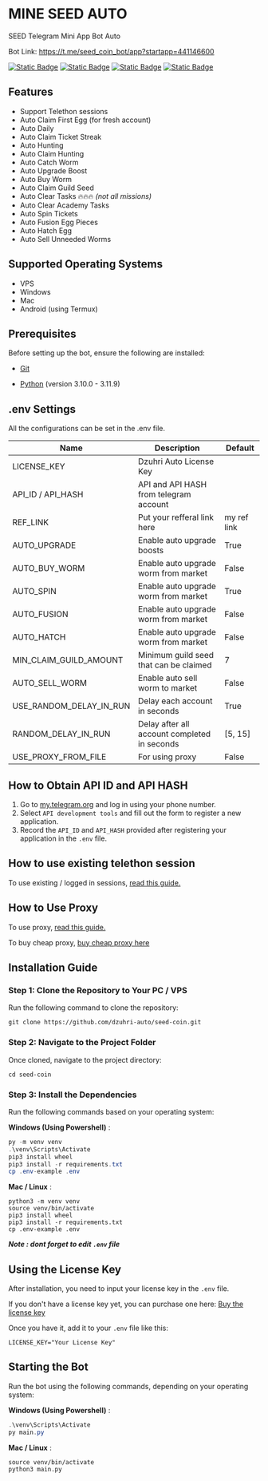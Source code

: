 # MINE SEED AUTO

SEED Telegram Mini App Bot Auto

Bot Link: <https://t.me/seed_coin_bot/app?startapp=441146600>

[![Static Badge](https://img.shields.io/badge/Dzuhri_AUTO_Links-yes?style=for-the-badge&color=black)](https://t.me/hidden_coding)
[![Static Badge](https://img.shields.io/badge/Channel-yes?style=for-the-badge&logo=Telegram&logoColor=white&logoSize=auto&color=blue)](https://t.me/dzuhri_auto)
[![Static Badge](https://img.shields.io/badge/discussion-yes?style=for-the-badge&logo=Telegram&logoColor=white&logoSize=auto&color=blue)](https://t.me/dzuhri_auto_discussion)
[![Static Badge](https://img.shields.io/badge/BOT_Store-yes?style=for-the-badge&logo=Telegram&logoColor=white&logoSize=auto&color=blue)](https://t.me/dz_auto_store)

## Features

- Support Telethon sessions
- Auto Claim First Egg (for fresh account)
- Auto Daily
- Auto Claim Ticket Streak
- Auto Hunting
- Auto Claim Hunting
- Auto Catch Worm
- Auto Upgrade Boost
- Auto Buy Worm
- Auto Claim Guild Seed
- Auto Clear Tasks 🔥🔥🔥 *(not all missions)*
- Auto Clear Academy Tasks
- Auto Spin Tickets
- Auto Fusion Egg Pieces
- Auto Hatch Egg
- Auto Sell Unneeded Worms

## Supported Operating Systems

- VPS
- Windows
- Mac
- Android (using Termux)

## Prerequisites

Before setting up the bot, ensure the following are installed:

- [Git](https://git-scm.com/downloads)

- [Python](https://www.python.org/downloads/) (version 3.10.0 - 3.11.9)

## .env Settings

All the configurations can be set in the .env file.

| Name                    | Description                                  | Default     |
| ----------------------- | -------------------------------------------- | ----------- |
| LICENSE_KEY             | Dzuhri Auto License Key                      |             |
| API_ID / API_HASH       | API and API HASH from telegram account       |             |
| REF_LINK                | Put your refferal link here                  | my ref link |
| AUTO_UPGRADE            | Enable auto upgrade boosts                   | True        |
| AUTO_BUY_WORM           | Enable auto upgrade worm from market         | False       |
| AUTO_SPIN               | Enable auto upgrade worm from market         | True        |
| AUTO_FUSION             | Enable auto upgrade worm from market         | False       |
| AUTO_HATCH              | Enable auto upgrade worm from market         | False       |
| MIN_CLAIM_GUILD_AMOUNT  | Minimum guild seed that can be claimed       | 7           |
| AUTO_SELL_WORM          | Enable auto sell worm to market              | False       |
| USE_RANDOM_DELAY_IN_RUN | Delay each account in seconds                | True        |
| RANDOM_DELAY_IN_RUN     | Delay after all account completed in seconds | [5, 15]     |
| USE_PROXY_FROM_FILE     | For using proxy                              | False       |

## How to Obtain API ID and API HASH

1. Go to [my.telegram.org](https://my.telegram.org/) and log in using your phone number.
2. Select `API development tools` and fill out the form to register a new application.
3. Record the `API_ID` and `API_HASH` provided after registering your application in the `.env` file.

<!-- ## How to obtain and use Query ID

To get the Query ID, [read this guide.](https://irhamdz.notion.site/Tutorial-Get-Query-ID-f415621d4a9843d2a7a9ad2cfb9abeb4?pvs=74)

Once you have the Query ID, add it to the `query_ids.txt` file.</br>
If you're using multiple accounts, simply add each query ID on a new line, like this:

```bash
query_id=xxxxxxxxx-User1
query_id=xxxxxxxxx-User2
``` -->

## How to use existing telethon session

To use existing / logged in sessions, [read this guide.](https://irhamdz.notion.site/Use-existing-telethon-sessions-11f53e55353080bc968ee5ee446e7d2b?pvs=74)

## How to Use Proxy

To use proxy, [read this guide.](https://irhamdz.notion.site/Use-Proxy-11153e553530807aaa14fdfde425723c?pvs=74)

To buy cheap proxy, [buy cheap proxy here](https://proxy-seller.com/?partner=QJGZSHEU86WI9Y)

## Installation Guide

### Step 1: Clone the Repository to Your PC / VPS

Run the following command to clone the repository:

```shell
git clone https://github.com/dzuhri-auto/seed-coin.git
```

### Step 2: Navigate to the Project Folder

Once cloned, navigate to the project directory:

```shell
cd seed-coin
```

### Step 3: Install the Dependencies

Run the following commands based on your operating system:

**Windows (Using Powershell)** :

```powershell
py -m venv venv
.\venv\Scripts\Activate
pip3 install wheel
pip3 install -r requirements.txt
cp .env-example .env
```

**Mac / Linux** :

```shell
python3 -m venv venv
source venv/bin/activate
pip3 install wheel
pip3 install -r requirements.txt
cp .env-example .env
```

***Note : dont forget to edit `.env` file***

## Using the License Key

After installation, you need to input your license key in the `.env` file.

If you don't have a license key yet, you can purchase one here: [Buy the license key](https://irhamdz.notion.site/Dzuhri-Auto-10f53e55353080f98fbae250bd7172d1)

Once you have it, add it to your `.env` file like this:

```note
LICENSE_KEY="Your License Key"
```

## Starting the Bot

Run the bot using the following commands, depending on your operating system:

**Windows (Using Powershell)** :

```powershell
.\venv\Scripts\Activate
py main.py
```

**Mac / Linux** :

```shell
source venv/bin/activate
python3 main.py
```

